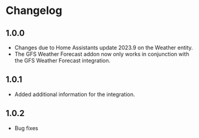 # Changelog

## 1.0.0

- Changes due to Home Assistants update 2023.9 on the Weather entity.
- The GFS Weather Forecast addon now only works in conjunction with the GFS Weather Forecast integration.

## 1.0.1

- Added additional information for the integration.

## 1.0.2

- Bug fixes
